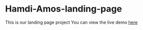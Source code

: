 # Hamdi-Amos-landing-page
This is our landing page project
You can view the live demo [here](https://perekeme.github.io/Hamdi-Amos-landing-page/#)
